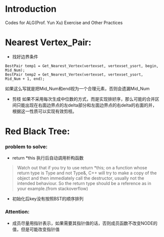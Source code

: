 # Introduction
Codes for ALG(Prof. Yun Xu) Exercise and Other Practices
# Nearest Vertex_Pair:
* 找好边界条件
```
BestPair temp1 = Get_Nearest_Vertex(vertexset, vertexset_ysort, begin, Mid_Num);
BestPair temp2 = Get_Nearest_Vertex(vertexset, vertexset_ysort, Mid_Num + 1, end);
```
如果这么写就是把Mid_Num和end视为一个合理元素，否则会遗漏Mid_Num
* 剪枝
如果不采用每次生成中位数的方式，而是实现排好序，那么可能的合并区间只能出现在右面边界点的左delta部分和左面边界点的右delta的右面的并，根据这一性质可以实现有效剪枝。
# Red Black Tree:
### problem to solve:
* return *this 执行后自动调用析构函数
>Watch out that if you try to use return *this; on a function whose return type is Type and not Type&, C++ will try to make a copy of the object and then immediately call the destructor, usually not the intended behaviour. So the return type should be a reference as in your example.(from stackoverflow)
* 初始化后key没有按照BST的顺序排列
### Attention:
* 成员尽量用指针表示，如果需要其指针值的话，否则成员函数不改变NODE的值，但是可能改变指针值
 
